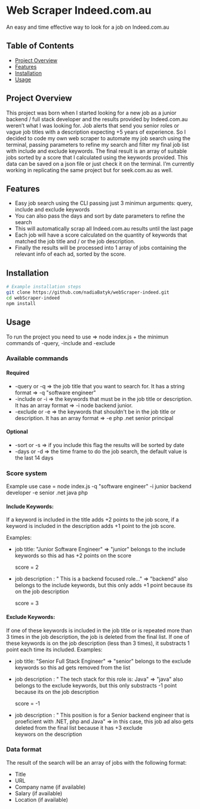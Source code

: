 # Web Scraper Indeed.com.au

An easy and time effective way to look for a job on Indeed.com.au

## Table of Contents

- [Project Overview](#project-overview)
- [Features](#features)
- [Installation](#installation)
- [Usage](#usage)

## Project Overview

This project was born when I started looking for a new job as a junior backend / full stack developer and the results provided by Indeed.com.au weren’t what I was looking for. Job alerts that send you senior roles or vague job titles with a description expecting +5 years of experience. So I decided to code my own web scraper to automate my job search using the terminal, passing parameters to refine my search and filter my final job list with include and exclude keywords. The final result is an array of suitable jobs sorted by a score that I calculated using the keywords provided. This data can be saved on a json file or just check it on the terminal. I’m currently working in replicating the same project but for seek.com.au as well.

## Features

- Easy job search using the CLI passing just 3 minimun arguments: query, include and exclude keywords
- You can also pass the days and sort by date parameters to refine the search
- This will automatically scrap all Indeed.com.au results until the last page
- Each job will have a score calculated on the quantity of keywords that matched the job title and / or the job description.
- Finally the results will be processed into 1 array of jobs containing the relevant info of each ad, sorted by the score.

## Installation

```bash
# Example installation steps
git clone https://github.com/nadiaBatyk/webScraper-indeed.git
cd webScraper-indeed
npm install
```
## Usage

To run the project you need to use => node index.js + the minimun commands of -query, -include and -exclude

### Available commands
#### Required
- -query or -q => the job title that you want to search for. It has a string format => -q "software engineer"
- -include or -i => the keywords that must be in the job title or description. It has an array format => -i node backend junior.
- -exclude or -e => the keywords that shouldn't be in the job title or description. It has an array format => -e php .net senior principal
  
#### Optional
- -sort or -s => if you include this flag the results will be sorted by date
- -days or -d => the time frame to do the job search, the default value is the last 14 days

### Score system

Example use case = node index.js -q "software engineer" -i junior backend developer -e senior .net java php

#### Include Keywords: 
If a keyword is included in the title adds +2 points to the job score, if a keyword is included in the description adds +1 point to the job score.

Examples:
- job title: "Junior Software Engineer" => "junior" belongs to the include keywords so this ad has +2 points on the score
  
  score = 2
- job description : " This is a backend focused role..." => "backend" also belongs to the include keywords, but this only adds +1 point because its on the job description
  
  score = 3
  
#### Exclude Keywords: 
If one of these keywords is included in the job title or is repeated more than 3 times in the job description, the job is deleted from the final list. 
If one of these keywords is on the job description (less than 3 times), it substracts 1 point each time its included.
Examples:
- job title: "Senior Full Stack Engineer" => "senior" belongs to the exclude keywords so this ad gets removed from the list
- job description : " The tech stack for this role is: Java" => "java" also belongs to the exclude keywords, but this only substracts -1 point because its on the job description
  
  score = -1
- job description : " This position is for a Senior backend engineer that is proeficient with .NET, php and Java" => in this case, this job ad also gets deleted from the final list because it has +3 exclude     
  keywors on the description

### Data format
The result of the search will be an array of jobs with the following format:
- Title
- URL
- Company name (if available)
- Salary (if available)
- Location (if available)
  
